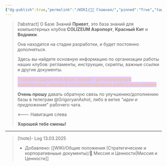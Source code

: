 ```yaml
---
{"dg-publish":true,"permalink":"/WIKI/👨‍🏫 Главная/","pinned":"True","tags":["gardenEntry"]}
---
```


> [!abstract] О Базе Знаний
>  **Привет**, это база знаний для компьютерных клубов **COLIZEUM Аэропорт**, **Красный Кит** и **Водники**.
> 
> Она находится на стадии разработки, и будет постоянно дополняться.
> 
> Здесь вы найдете основную информацию по организации работы наших клубов: регламенты, инструкции, скрипты, важные ссылки и другие документы.
> 
> <mark style="background: #D2B3FFA6;">**<font color="#fac08f">Главная задача этой базы знаний - централизовать накопленные знания и систематизировать работу всех клубов</font>**</mark>
> 
> **Очень прошу** давать обратную связь по улучшению/дополнению базы в телеграм @GrigoryanAshot, либо в ветке "*идеи и предложения*" рабочего чата.
> 
><--- Навигация слева
> 
> **Хорошей тебе смены!**

___

> [!note]- Log
> 13.03.2025 
> - Добавлено: [[WIKI/Общие положения (Стратегические и корпоративныые документы)/🎯 Миссия и Ценности\|Миссия и Ценности]] 
> 
